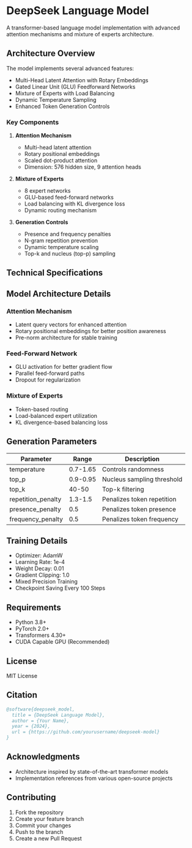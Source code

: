 # DeepSeek Language Model

A transformer-based language model implementation with advanced attention mechanisms and mixture of experts architecture.

## Architecture Overview

The model implements several advanced features:
- Multi-Head Latent Attention with Rotary Embeddings
- Gated Linear Unit (GLU) Feedforward Networks
- Mixture of Experts with Load Balancing
- Dynamic Temperature Sampling
- Enhanced Token Generation Controls

### Key Components

1. **Attention Mechanism**
   - Multi-head latent attention
   - Rotary positional embeddings
   - Scaled dot-product attention
   - Dimension: 576 hidden size, 9 attention heads

2. **Mixture of Experts**
   - 8 expert networks
   - GLU-based feed-forward networks
   - Load balancing with KL divergence loss
   - Dynamic routing mechanism

3. **Generation Controls**
   - Presence and frequency penalties
   - N-gram repetition prevention
   - Dynamic temperature scaling
   - Top-k and nucleus (top-p) sampling

## Technical Specifications

## Model Architecture Details

### Attention Mechanism
- Latent query vectors for enhanced attention
- Rotary positional embeddings for better position awareness
- Pre-norm architecture for stable training

### Feed-Forward Network
- GLU activation for better gradient flow
- Parallel feed-forward paths
- Dropout for regularization

### Mixture of Experts
- Token-based routing
- Load-balanced expert utilization
- KL divergence-based balancing loss

## Generation Parameters

| Parameter | Range | Description |
|-----------|-------|-------------|
| temperature | 0.7-1.65 | Controls randomness |
| top_p | 0.9-0.95 | Nucleus sampling threshold |
| top_k | 40-50 | Top-k filtering |
| repetition_penalty | 1.3-1.5 | Penalizes token repetition |
| presence_penalty | 0.5 | Penalizes token presence |
| frequency_penalty | 0.5 | Penalizes token frequency |

## Training Details

- Optimizer: AdamW
- Learning Rate: 1e-4
- Weight Decay: 0.01
- Gradient Clipping: 1.0
- Mixed Precision Training
- Checkpoint Saving Every 100 Steps

## Requirements

- Python 3.8+
- PyTorch 2.0+
- Transformers 4.30+
- CUDA Capable GPU (Recommended)

## License

MIT License

## Citation

```bibtex
@software{deepseek_model,
  title = {DeepSeek Language Model},
  author = {Your Name},
  year = {2024},
  url = {https://github.com/yourusername/deepseek-model}
}
```

## Acknowledgments

- Architecture inspired by state-of-the-art transformer models
- Implementation references from various open-source projects

## Contributing

1. Fork the repository
2. Create your feature branch
3. Commit your changes
4. Push to the branch
5. Create a new Pull Request